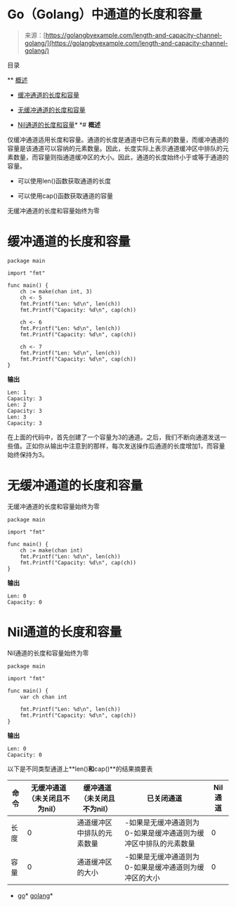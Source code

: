 <!--yml

类别：未分类

日期：2024-10-13 06:24:37

-->

# Go（Golang）中通道的长度和容量

> 来源：[https://golangbyexample.com/length-and-capacity-channel-golang/](https://golangbyexample.com/length-and-capacity-channel-golang/)

目录

**   [概述](#Overview "Overview")

+   [缓冲通道的长度和容量](#Length_and_capacity_of_a_buffered_channel "Length and capacity of a buffered channel")

+   [无缓冲通道的长度和容量](#Length_and_capacity_of_a_unbuffered_channel "Length and capacity of a unbuffered channel")

+   [Nil通道的长度和容量](#Length_and_capacity_of_nil_channel "Length and capacity of nil channel")*  *# **概述**

仅缓冲通道适用长度和容量。通道的长度是通道中已有元素的数量，而缓冲通道的容量是该通道可以容纳的元素数量。因此，长度实际上表示通道缓冲区中排队的元素数量，而容量则指通道缓冲区的大小。因此，通道的长度始终小于或等于通道的容量。

+   可以使用len()函数获取通道的长度

+   可以使用cap()函数获取通道的容量

无缓冲通道的长度和容量始终为零

# **缓冲通道的长度和容量**

```
package main

import "fmt"

func main() {
	ch := make(chan int, 3)
	ch <- 5
	fmt.Printf("Len: %d\n", len(ch))
	fmt.Printf("Capacity: %d\n", cap(ch))

	ch <- 6
	fmt.Printf("Len: %d\n", len(ch))
	fmt.Printf("Capacity: %d\n", cap(ch))

	ch <- 7
	fmt.Printf("Len: %d\n", len(ch))
	fmt.Printf("Capacity: %d\n", cap(ch))
}
```

**输出**

```
Len: 1
Capacity: 3
Len: 2
Capacity: 3
Len: 3
Capacity: 3
```

在上面的代码中，首先创建了一个容量为3的通道。之后，我们不断向通道发送一些值。正如你从输出中注意到的那样，每次发送操作后通道的长度增加1，而容量始终保持为3。

# **无缓冲通道的长度和容量**

无缓冲通道的长度和容量始终为零

```
package main

import "fmt"

func main() {
    ch := make(chan int)
    fmt.Printf("Len: %d\n", len(ch))
    fmt.Printf("Capacity: %d\n", cap(ch))
}
```

**输出**

```
Len: 0
Capacity: 0
```

# **Nil通道的长度和容量**

Nil通道的长度和容量始终为零

```
package main

import "fmt"

func main() {
	var ch chan int

	fmt.Printf("Len: %d\n", len(ch))
	fmt.Printf("Capacity: %d\n", cap(ch))
}
```

**输出**

```
Len: 0
Capacity: 0
```

以下是不同类型通道上**len()**和**cap()**的结果摘要表

| **命令** | **无缓冲通道**（未关闭且不为nil） | **缓冲通道**（未关闭且不为nil） | **已关闭通道** | **Nil通道** |
| --- | --- | --- | --- | --- |
| 长度 | 0 | 通道缓冲区中排队的元素数量 | -如果是无缓冲通道则为0-如果是缓冲通道则为缓冲区中排队的元素数量 | 0 |
| 容量 | 0 | 通道缓冲区的大小 | -如果是无缓冲通道则为0-如果是缓冲通道则为缓冲区的大小 | 0 |

+   [go](https://golangbyexample.com/tag/go/)*   [golang](https://golangbyexample.com/tag/golang/)*
